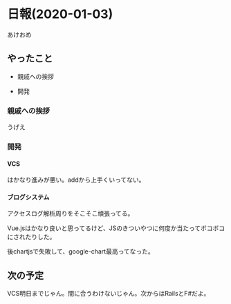 # 日報(2020-01-03)

あけおめ

## やったこと

* 親戚への挨拶

* 開発

### 親戚への挨拶

うげえ

### 開発

#### VCS

はかなり進みが悪い。addから上手くいってない。

#### ブログシステム

アクセスログ解析周りをそこそこ頑張ってる。

Vue.jsはかなり良いと思ってるけど、JSのきついやつに何度か当たってボコボコにされたりした。

後chartjsで失敗して、google-chart最高ってなった。

## 次の予定

VCS明日までじゃん。間に合うわけないじゃん。次からはRailsとF#だよ。

